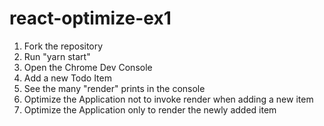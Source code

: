 # react-optimize-ex1

1. Fork the repository
2. Run "yarn start"
3. Open the Chrome Dev Console
4. Add a new Todo Item
5. See the many "render" prints in the console
6. Optimize the Application not to invoke render when adding a new item
7. Optimize the Application only to render the newly added item
